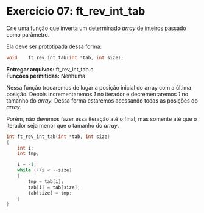 # Exercício 07: ft_rev_int_tab

Crie uma função que inverta um determinado _array_ de inteiros passado como parâmetro. 

Ela deve ser prototipada dessa forma:

```c
void    ft_rev_int_tab(int *tab, int size);
```

**Entregar arquivos:** ft_rev_int_tab.c<br>
**Funções permitidas:** Nenhuma



Nessa função trocaremos de lugar a posição inicial do array com a última posição. Depois incrementaremos _1_ no iterador e decrementaremos _1_ no tamanho do _array_. Dessa forma estaremos acessando todas as posições do _array_.

Porém, não devemos fazer essa iteração até o final, mas somente até que o iterador seja menor que o tamanho do _array_.

```c
int ft_rev_int_tab(int *tab, int size)
{
    int i;
    int tmp;

    i = -1;
    while (++i < --size)
    {
        tmp = tab[i];
        tab[i] = tab[size];
        tab[size] = tmp;
    }
}
